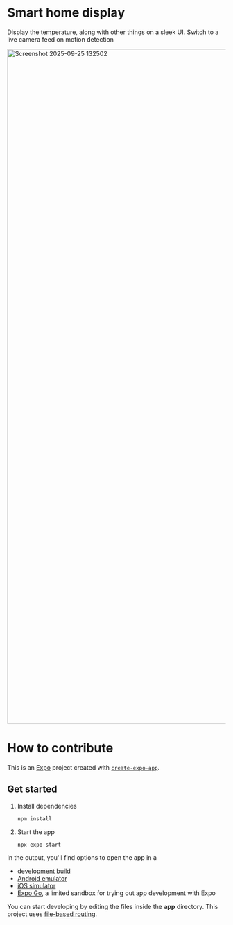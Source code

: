 # Smart home display
Display the temperature, along with other things on a sleek UI. Switch to a live camera feed on motion detection


<img width="2553" height="1557" alt="Screenshot 2025-09-25 132502" src="https://github.com/user-attachments/assets/a085b462-1a1a-46bc-b851-4ddb0d36e7dc" />


# How to contribute
This is an [Expo](https://expo.dev) project created with [`create-expo-app`](https://www.npmjs.com/package/create-expo-app).

## Get started

1. Install dependencies

   ```bash
   npm install
   ```

2. Start the app

   ```bash
   npx expo start
   ```

In the output, you'll find options to open the app in a

- [development build](https://docs.expo.dev/develop/development-builds/introduction/)
- [Android emulator](https://docs.expo.dev/workflow/android-studio-emulator/)
- [iOS simulator](https://docs.expo.dev/workflow/ios-simulator/)
- [Expo Go](https://expo.dev/go), a limited sandbox for trying out app development with Expo

You can start developing by editing the files inside the **app** directory. This project uses [file-based routing](https://docs.expo.dev/router/introduction).
